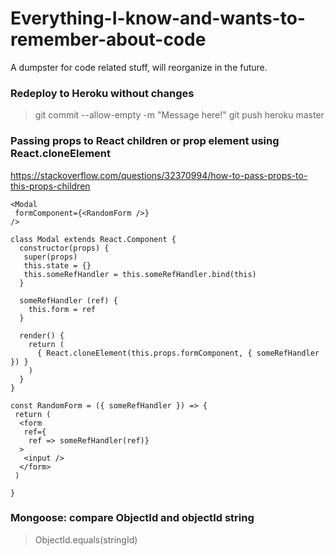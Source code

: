 # Everything-I-know-and-wants-to-remember-about-code
A dumpster for code related stuff, will reorganize in the future.


### Redeploy to Heroku without changes
> git commit --allow-empty -m "Message here!"
> git push heroku master

### Passing props to React children or prop element using React.cloneElement
https://stackoverflow.com/questions/32370994/how-to-pass-props-to-this-props-children
```
<Modal
 formComponent={<RandomForm />}
/>

class Modal extends React.Component {
  constructor(props) {
   super(props)
   this.state = {}
   this.someRefHandler = this.someRefHandler.bind(this)
  }

  someRefHandler (ref) {
    this.form = ref
  }

  render() {
    return (
      { React.cloneElement(this.props.formComponent, { someRefHandler }) }
    )
  }
}

const RandomForm = ({ someRefHandler }) => {
 return (
  <form
   ref={
    ref => someRefHandler(ref)}
  >
   <input />
  </form>
 )
         
}
```

### Mongoose: compare ObjectId and objectId string
> ObjectId.equals(stringId)
